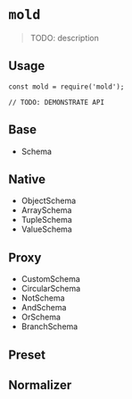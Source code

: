 # `mold`

> TODO: description

## Usage

```
const mold = require('mold');

// TODO: DEMONSTRATE API
```

## Base
* Schema

## Native
* ObjectSchema
* ArraySchema
* TupleSchema
* ValueSchema

## Proxy
* CustomSchema
* CircularSchema
* NotSchema
* AndSchema
* OrSchema
* BranchSchema

## Preset

## Normalizer